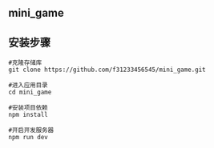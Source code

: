 ## mini_game

## 安装步骤

```
#克隆存储库
git clone https://github.com/f31233456545/mini_game.git

#进入应用目录
cd mini_game

#安装项目依赖
npm install

#开启开发服务器
npm run dev
```